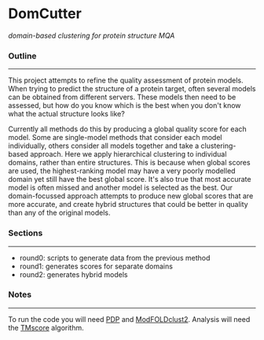 DomCutter
=========
*domain-based clustering for protein structure MQA*

### Outline
-----------

This project attempts to refine the quality assessment of protein models. When trying to predict the structure of a protein target, often several models can be obtained from different servers. These models then need to be assessed, but how do you know which is the best when you don't know what the actual structure looks like?

Currently all methods do this by producing a global quality score for each model. Some are single-model methods that consider each model individually, others consider all models together and take a clustering-based approach. Here we apply hierarchical clustering to individual domains, rather than entire structures. This is because when global scores are used, the highest-ranking model may have a very poorly modelled domain yet still have the best global score. It's also true that most accurate model is often missed and another model is selected as the best. Our domain-focussed approach attempts to produce new global scores that are more accurate, and create hybrid structures that could be better in quality than any of the original models.

### Sections
------------
- round0: scripts to generate data from the previous method
- round1: generates scores for separate domains
- round2: generates hybrid models

### Notes
---------
To run the code you will need [PDP](http://bioinformatics.oxfordjournals.org/content/19/3/429.long) and [ModFOLDclust2](http://www.reading.ac.uk/bioinf/ModFOLD/index.html). Analysis will need the [TMscore](http://zhanglab.ccmb.med.umich.edu/TM-score/) algorithm.
